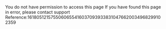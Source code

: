 You do not have permission to access this page If you have found this page in error, please contact support Reference:16180512157550606554160370939338310476620034968299102359